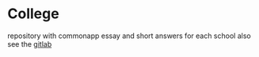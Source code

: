 # College

repository with commonapp essay and short answers for each school 
also see the [gitlab](gitlab.com/Implycitt/college)
